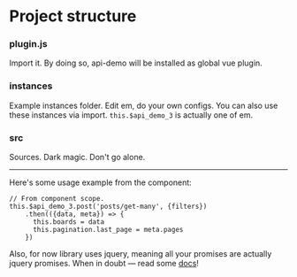 # Project structure

### plugin.js
Import it. By doing so, api-demo will be installed as global vue plugin.

### instances
Example instances folder. Edit em, do your own configs. You can also use these instances via import.
`this.$api_demo_3` is actually one of em.

### src
Sources. Dark magic. Don't go alone.

---------------------

Here's some usage example from the component:

```
// From component scope.
this.$api_demo_3.post('posts/get-many', {filters})
    .then(({data, meta}) => {
      this.boards = data
      this.pagination.last_page = meta.pages
    })
```

Also, for now library uses jquery, meaning all your promises are actually jquery promises. When in doubt — read some [docs](http://api.jquery.com/jquery.ajax/)!


